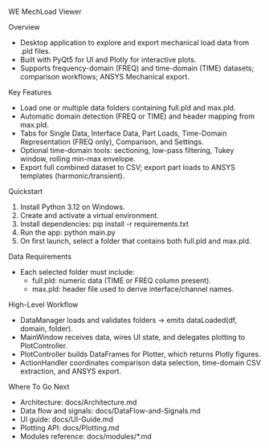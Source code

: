 WE MechLoad Viewer

Overview

- Desktop application to explore and export mechanical load data from .pld files.
- Built with PyQt5 for UI and Plotly for interactive plots.
- Supports frequency-domain (FREQ) and time-domain (TIME) datasets; comparison workflows; ANSYS Mechanical export.

Key Features

- Load one or multiple data folders containing full.pld and max.pld.
- Automatic domain detection (FREQ or TIME) and header mapping from max.pld.
- Tabs for Single Data, Interface Data, Part Loads, Time-Domain Representation (FREQ only), Comparison, and Settings.
- Optional time-domain tools: sectioning, low-pass filtering, Tukey window, rolling min-max envelope.
- Export full combined dataset to CSV; export part loads to ANSYS templates (harmonic/transient).

Quickstart

1. Install Python 3.12 on Windows.
2. Create and activate a virtual environment.
3. Install dependencies:
   pip install -r requirements.txt
4. Run the app:
   python main.py
5. On first launch, select a folder that contains both full.pld and max.pld.

Data Requirements

- Each selected folder must include:
  - full.pld: numeric data (TIME or FREQ column present).
  - max.pld: header file used to derive interface/channel names.

High-Level Workflow

- DataManager loads and validates folders → emits dataLoaded(df, domain, folder).
- MainWindow receives data, wires UI state, and delegates plotting to PlotController.
- PlotController builds DataFrames for Plotter, which returns Plotly figures.
- ActionHandler coordinates comparison data selection, time-domain CSV extraction, and ANSYS export.

Where To Go Next

- Architecture: docs/Architecture.md
- Data flow and signals: docs/DataFlow-and-Signals.md
- UI guide: docs/UI-Guide.md
- Plotting API: docs/Plotting.md
- Modules reference: docs/modules/*.md



